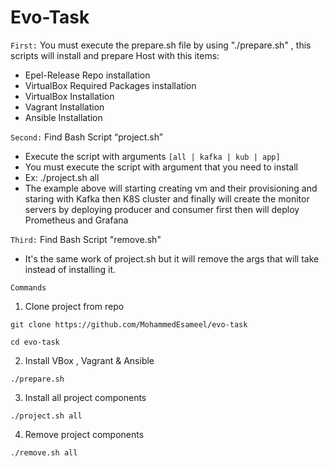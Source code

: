 # Evo-Task
`First:` You must execute the prepare.sh file by using "./prepare.sh" , this scripts will install and prepare Host with this items:

- Epel-Release Repo installation
- VirtualBox Required Packages installation
- VirtualBox Installation
- Vagrant Installation 
- Ansible Installation
        
`Second:` Find Bash Script “project.sh” 

  - Execute the script with arguments `[all | kafka | kub | app]`
  - You must execute the script with argument that you need to install
  - Ex: ./project.sh all
  - The example above will starting creating vm and their provisioning and staring with 
    Kafka then K8S cluster and finally will create the monitor servers by deploying 
    producer and consumer first then will deploy Prometheus and Grafana
    
`Third:` Find Bash Script "remove.sh"

   - It's the same work of project.sh but it will remove the args that will take instead of installing it. 
    
>>>>>>>>>>>>>>>>>>>>>>>>>>>>>>>>>>>>>>>>>>>>>>>>>>>>>>>>>>>>>>>>>>>>>>>>>>>>>>>>>>>>>>>>>>>>>>>>>>>>>>>>>>>>>>>>>>>>>>>>>>>>>>>>>>
`Commands`
1. Clone project from repo 

`git clone https://github.com/MohammedEsameel/evo-task`

`cd evo-task`

2. Install VBox , Vagrant & Ansible

`./prepare.sh`

3. Install all project components

`./project.sh all` 

4. Remove project components

`./remove.sh all`
